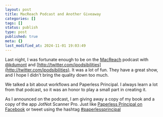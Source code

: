 ```yaml
---
layout: post
title: MacReach Podcast and Another Giveaway
categories: []
tags: []
status: publish
type: post
published: true
meta: {}
last_modified_at: 2024-11-01 19:03:49
---
```


Last night, I was fortunate enough to be on the 
[MacReach](http://edreach.us/macreachshow/) podcast with 
[@kdumont](https://twitter.com/kdumont) and 
[http://twitter.com/ipodsibilities](http://twitter.com/ipodsibilities). It was a lot of fun. They have a great show, and I hope I didn't bring the quality down too much.


We talked a bit about workflows and Paperless Principal. I always learn a lot from that podcast, so it was an honor to play a small part in creating it.


As I announced on the podcast, I am giving away a copy of my book and a copy of the app JotNot Scanner Pro. Just like 
[Paperless Principal on Facebook](http://facebook.com/PaperlessPrincipal) or tweet using the hashtag 
[#paperlessprincipal](https://twitter.com/search/realtime?q=%23paperlessprincipal)
